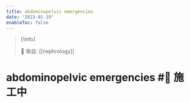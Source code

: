 ```yaml
---
title: abdominopelvic emergencies
date: "2023-01-19"
enableToc: false
---
```


> [!info]
>
> 🌱 來自: [[nephrology]]

# abdominopelvic emergencies #🚧 施工中


